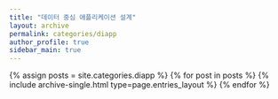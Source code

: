 ```yaml
---
title: "데이터 중심 애플리케이션 설계"
layout: archive
permalink: categories/diapp
author_profile: true
sidebar_main: true
---
```



{% assign posts = site.categories.diapp %}
{% for post in posts %} {% include archive-single.html type=page.entries_layout %} {% endfor %}
